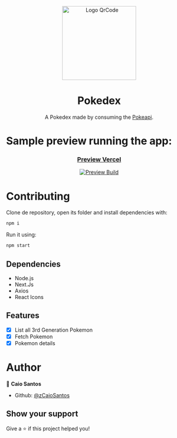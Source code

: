 <div align="center">
   <img height="200" src="https://user-images.githubusercontent.com/81544166/159062575-670cf969-667c-43b6-9b17-929debef54f4.png" alt="Logo QrCode" />
   <h1>Pokedex</h1>
   <p>A Pokedex made by consuming the <a href="https://pokeapi.co">Pokeapi</a>.</p>
</div>

# Sample preview running the app:

<div align="center">
   <h3><a href="https://zpokedex.vercel.app">Preview Vercel</a></h3>
   <a href="https://zpokedex.vercel.app"><img src="https://user-images.githubusercontent.com/81544166/159189786-4dfcb7f5-6f24-4dc3-ac69-f532a8e46971.png" alt="Preview Build"></a>
</div>

# Contributing

Clone de repository, open its folder and install dependencies with:

```sh
npm i
```

Run it using:

```sh
npm start
```

## Dependencies

- Node.js
- Next.Js
- Axios
- React Icons

## Features

- [x] List all 3rd Generation Pokemon
- [x] Fetch Pokemon
- [x] Pokemon details

# Author

👤 **Caio Santos**

- Github: [@zCaioSantos](https://github.com/zCaioSantos)

## Show your support

Give a ⭐️ if this project helped you!
